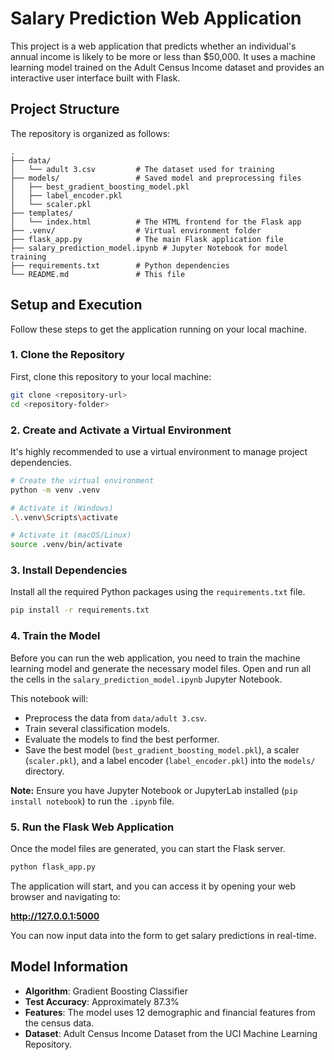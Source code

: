 # Salary Prediction Web Application

This project is a web application that predicts whether an individual's annual income is likely to be more or less than $50,000. It uses a machine learning model trained on the Adult Census Income dataset and provides an interactive user interface built with Flask.

## Project Structure

The repository is organized as follows:

```
.
├── data/
│   └── adult 3.csv         # The dataset used for training
├── models/                 # Saved model and preprocessing files
│   ├── best_gradient_boosting_model.pkl
│   ├── label_encoder.pkl
│   └── scaler.pkl
├── templates/
│   └── index.html          # The HTML frontend for the Flask app
├── .venv/                  # Virtual environment folder
├── flask_app.py            # The main Flask application file
├── salary_prediction_model.ipynb # Jupyter Notebook for model training
├── requirements.txt        # Python dependencies
└── README.md               # This file
```

## Setup and Execution

Follow these steps to get the application running on your local machine.

### 1. Clone the Repository

First, clone this repository to your local machine:

```bash
git clone <repository-url>
cd <repository-folder>
```

### 2. Create and Activate a Virtual Environment

It's highly recommended to use a virtual environment to manage project dependencies.

```bash
# Create the virtual environment
python -m venv .venv

# Activate it (Windows)
.\.venv\Scripts\activate

# Activate it (macOS/Linux)
source .venv/bin/activate
```

### 3. Install Dependencies

Install all the required Python packages using the `requirements.txt` file.

```bash
pip install -r requirements.txt
```

### 4. Train the Model

Before you can run the web application, you need to train the machine learning model and generate the necessary model files. Open and run all the cells in the `salary_prediction_model.ipynb` Jupyter Notebook.

This notebook will:
- Preprocess the data from `data/adult 3.csv`.
- Train several classification models.
- Evaluate the models to find the best performer.
- Save the best model (`best_gradient_boosting_model.pkl`), a scaler (`scaler.pkl`), and a label encoder (`label_encoder.pkl`) into the `models/` directory.

**Note:** Ensure you have Jupyter Notebook or JupyterLab installed (`pip install notebook`) to run the `.ipynb` file.

### 5. Run the Flask Web Application

Once the model files are generated, you can start the Flask server.

```bash
python flask_app.py
```

The application will start, and you can access it by opening your web browser and navigating to:

**http://127.0.0.1:5000**

You can now input data into the form to get salary predictions in real-time.

## Model Information

-   **Algorithm**: Gradient Boosting Classifier
-   **Test Accuracy**: Approximately 87.3%
-   **Features**: The model uses 12 demographic and financial features from the census data.
-   **Dataset**: Adult Census Income Dataset from the UCI Machine Learning Repository.
